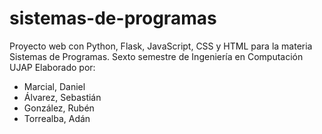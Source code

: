 # sistemas-de-programas
Proyecto web con Python, Flask, JavaScript, CSS y HTML para la materia Sistemas de Programas. Sexto semestre de Ingeniería en Computación UJAP
Elaborado por:
- Marcial, Daniel
- Álvarez, Sebastián
- González, Rubén
- Torrealba, Adán
